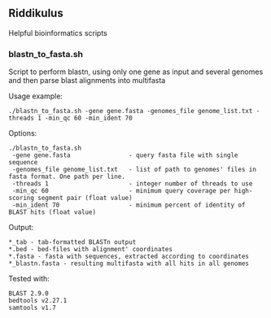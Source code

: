 ## Riddikulus
Helpful bioinformatics scripts


### blastn_to_fasta.sh

Script to perform blastn, using only one gene as input and several genomes and then parse blast alignments into multifasta

 Usage example: 

```
./blastn_to_fasta.sh -gene gene.fasta -genomes_file genome_list.txt -threads 1 -min_qc 60 -min_ident 70
```

 Options: 

```
./blastn_to_fasta.sh
 -gene gene.fasta                - query fasta file with single sequence
 -genomes_file genome_list.txt   - list of path to genomes' files in fasta format. One path per line.  
 -threads 1                      - integer number of threads to use
 -min_qc 60                      - minimum query coverage per high-scoring segment pair (float value)
 -min_ident 70                   - minimum percent of identity of BLAST hits (float value)
```
Output: 

```
*_tab - tab-formatted BLASTn output
*.bed - bed-files with alignment' coordinates
*.fasta - fasta with sequences, extracted according to coordinates 
*_blastn.fasta - resulting multifasta with all hits in all genomes
```

Tested with:
```
BLAST 2.9.0
bedtools v2.27.1
samtools v1.7
```
